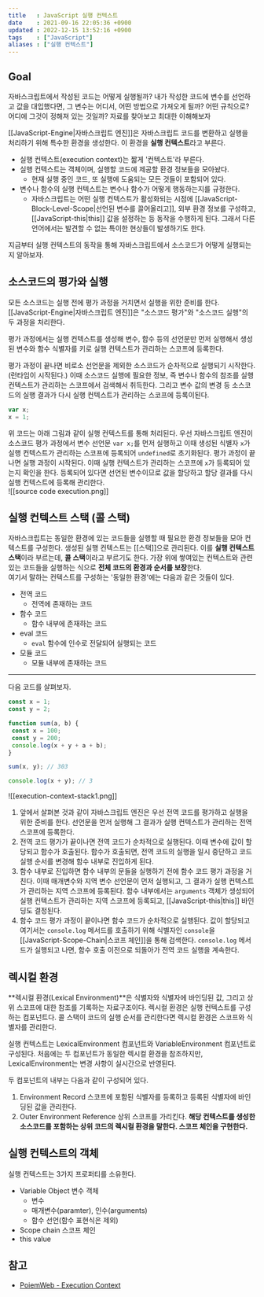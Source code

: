 ```yaml
---
title   : JavaScript 실행 컨텍스트
date    : 2021-09-16 22:05:36 +0900
updated : 2022-12-15 13:52:16 +0900
tags    : ["JavaScript"]
aliases : ["실행 컨텍스트"]
---
```


## Goal
자바스크립트에서 작성된 코드는 어떻게 실행될까? 내가 작성한 코드에 변수를 선언하고 값을 대입했다면, 그 변수는 어디서, 어떤 방법으로 가져오게 될까? 어떤 규칙으로? 어디에 그것이 정해져 있는 것일까? 자료를 찾아보고 최대한 이해해보자


[[JavaScript-Engine|자바스크립트 엔진]]은 자바스크립트 코드를 변환하고 실행을 처리하기 위해 특수한 환경을 생성한다. 이 환경을 **실행 컨텍스트**라고 부른다.

- 실행 컨텍스트(execution context)는 짧게 '컨텍스트'라 부른다. 
- 실행 컨텍스트는 객체이며, 실행할 코드에 제공할 환경 정보들을 모아놨다. 
	- 현재 실행 중인 코드, 또 실행에 도움되는 모든 것들이 포함되어 있다.
- 변수나 함수의 실행 컨텍스트는 변수나 함수가 어떻게 행동하는지를 규정한다. 
	- 자바스크립트는 어떤 실행 컨텍스트가 활성화되는 시점에 [[JavaScript-Block-Level-Scope|선언된 변수를 끌어올리고]], 외부 환경 정보를 구성하고, [[JavaScript-this|this]] 값을 설정하는 등 동작을 수행하게 된다. 그래서 다른 언어에서는 발견할 수 없는 특이한 현상들이 발생하기도 한다.

지금부터 실행 컨텍스트의 동작을 통해 자바스크립트에서 소스코드가 어떻게 실행되는지 알아보자.

## 소스코드의 평가와 실행 
모든 소스코드는 실행 전에 평가 과정을 거치면서 실행을 위한 준비를 한다. [[JavaScript-Engine|자바스크립트 엔진]]은 "소스코드 평가"와 "소스코드 실행"의 두 과정을 처리한다.  

평가 과정에서는 실행 컨텍스트를 생성해 변수, 함수 등의 선언문만 먼저 실행해서 생성된 변수와 함수 식별자를 키로 실행 컨텍스트가 관리하는 스코프에 등록한다.  

평가 과정이 끝나면 비로소 선언문을 제외한 소스코드가 순차적으로 실행되기 시작한다. (런타임이 시작된다.) 이때 소스코드 실행에 필요한 정보, 즉 변수나 함수의 참조를 실행 컨텍스트가 관리하는 스코프에서 검색해서 취득한다. 그리고 변수 값의 변경 등 소스코드의 실행 결과가 다시 실행 컨텍스트가 관리하는 스코프에 등록이된다.  
```javascript
var x;
x = 1;
```
위 코드는 아래 그림과 같이 실행 컨텍스트를 통해 처리된다. 우선 자바스크립트 엔진이 소스코드 평가 과정에서 변수 선언문 `var x;`를 먼저 실행하고 이때 생성된 식별자 `x`가 실행 컨텍스트가 관리하는 스코프에 등록되어 `undefined`로 초기화된다. 평가 과정이 끝나면 실행 과정이 시작된다. 이때 실행 컨텍스트가 관리하는 스코프에 `x`가 등록되어 있는지 확인을 한다. 등록되어 있다면 선언된 변수이므로 값을 할당하고 할당 결과를 다시 실행 컨텍스트에 등록해 관리한다.  
![[source code execution.png]]

 
 ## 실행 컨텍스트 스택 (콜 스택) 
 자바스크립트는 동일한 환경에 있는 코드들을 실행할 때 필요한 환경 정보들을 모아 컨텍스트를 구성한다. 생성된 실행 컨텍스트는 [[스택]]으로 관리된다. 이를 **실행 컨텍스트 스택**이라 부르는데, **콜 스택**이라고 부르기도 한다. 가장 위에 쌓여있는 컨텍스트와 관련 있는 코드들을 실행하는 식으로 **전체 코드의 환경과 순서를 보장**한다.  
 여기서 말하는 컨텍스트를 구성하는 '동일한 환경'에는 다음과 같은 것들이 있다.
 - 전역 코드
	- 전역에 존재하는 코드
- 함수 코드
	- 함수 내부에 존재하는 코드
- eval 코드
	- `eval` 함수에 인수로 전달되어 실행되는 코드 
- 모듈 코드
	- 모듈 내부에 존재하는 코드

---
다음 코드를 살펴보자.  
 ```javascript
const x = 1;
const y = 2;

function sum(a, b) {
  const x = 100; 
  const y = 200;
  console.log(x + y + a + b);
}

sum(x, y); // 303 

console.log(x + y); // 3
 ```

![[execution-context-stack1.png]]

1. 앞에서 살펴본 것과 같이 자바스크립트 엔진은 우선 전역 코드를 평가하고 실행을 위한 준비를 한다. 선언문을 먼저 실행해 그 결과가 실행 컨텍스트가 관리하는 전역 스코프에 등록한다.  
2. 전역 코드 평가가 끝이나면 전역 코드가 순차적으로 실행된다. 이때 변수에 값이 할당되고 함수가 호출된다. 함수가 호출되면, 전역 코드의 실행을 일시 중단하고 코드 실행 순서를 변경해 함수 내부로 진입하게 된다.
3. 함수 내부로 진입하면 함수 내부의 문들을 실행하기 전에 함수 코드 평가 과정을 거친다. 이때 매개변수와 지역 변수 선언문이 먼저 실행되고, 그 결과가 실행 컨텍스트가 관리하는 지역 스코프에 등록된다. 함수 내부에서는 `arguments` 객체가 생성되어 실행 컨텍스트가 관리하는 지역 스코프에 등록되고, [[JavaScript-this|this]] 바인딩도 결정된다.
4. 함수 코드 평가 과정이 끝이나면 함수 코드가 순차적으로 실행된다. 값이 할당되고 여기서는 `console.log` 메서드를 호출하기 위해 식별자인 `console`을 [[JavaScript-Scope-Chain|스코프 체인]]을 통해 검색한다. `console.log` 메서드가 실행되고 나면, 함수 호출 이전으로 되돌아가 전역 코드 실행을 계속한다.  


## 렉시컬 환경
**렉시컬 환경(Lexical Environment)**은 식별자와 식별자에 바인딩된 값, 그리고 상위 스코프에 대한 참조를 기록하는 자료구조이다. 렉시컬 환경은 실행 컨텍스트를 구성하는 컴포넌트다. 콜 스택이 코드의 실행 순서를 관리한다면 렉시컬 환경은 스코프와 식별자를 관리한다.  

실행 컨텍스트는 LexicalEnvironment 컴포넌트와 VariableEnvironment 컴포넌트로 구성된다. 처음에는 두 컴포넌트가 동일한 렉시컬 환경을 참조하지만, LexicalEnvironment는 변경 사항이 실시간으로 반영된다. 

두 컴포넌트의 내부는 다음과 같이 구성되어 있다.  
1. Environment Record
	스코프에 포함된 식별자를 등록하고 등록된 식별자에 바인딩된 값을 관리한다.
2. Outer Environment Reference 
  상위 스코프를 가리킨다. **해당 컨텍스트를 생성한 소스코드를 포함하는 상위 코드의 렉시컬 환경을 말한다. 스코프 체인을 구현한다.** 

## 실행 컨텍스트의 객체
실행 컨텍스트는 3가지 프로퍼티를 소유한다.
- Variable Object 변수 객체
	- 변수
	- 매개변수(paramter), 인수(arguments)
	- 함수 선언(함수 표현식은 제외)
- Scope chain 스코프 체인
- this value

## 참고
- [PoiemWeb - Execution Context](https://poiemaweb.com/js-execution-context)
